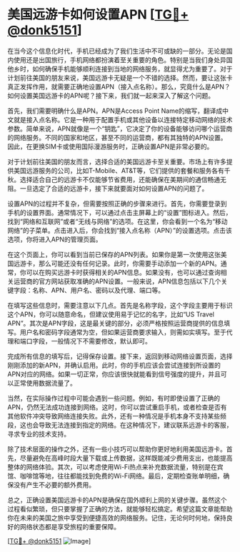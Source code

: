 # 美国远游卡如何设置APN [[TG💪+ @donk5151](https://t.me/s/donk5151)]

在当今这个信息化时代，手机已经成为了我们生活中不可或缺的一部分。无论是国内使用还是出国旅行，手机网络都扮演着至关重要的角色。特别是当我们身处异国他乡时，如何确保手机能够顺利连接到当地的网络服务，就显得尤为重要了。对于计划前往美国的朋友来说，美国远游卡无疑是一个不错的选择。然而，要让这张卡真正发挥作用，就需要正确地设置APN（接入点名称）。那么，究竟什么是APN？如何设置美国远游卡的APN呢？接下来，我们就一起来深入了解这个问题。

首先，我们需要明确什么是APN。APN是Access Point Name的缩写，翻译成中文就是接入点名称。它是一种用于配置手机或其他设备以连接特定移动网络的技术参数。简单来说，APN就像是一个“钥匙”，它决定了你的设备能够访问哪个运营商的网络服务。不同的国家和地区，甚至不同的运营商，都有其独特的APN设置。因此，在更换SIM卡或使用国际漫游服务时，正确设置APN是非常必要的。

对于计划前往美国的朋友而言，选择合适的美国远游卡至关重要。市场上有许多提供美国远游服务的公司，比如T-Mobile、AT&T等，它们提供的套餐和服务各有千秋。选择适合自己的远游卡不仅能够节省费用，还能确保在美期间的通信畅通无阻。一旦选定了合适的远游卡，接下来就要面对如何设置APN的问题了。

设置APN的过程并不复杂，但需要按照正确的步骤来进行。首先，你需要登录到手机的设置界面。通常情况下，可以通过点击主屏幕上的“设置”图标进入。然后，找到“网络和互联网”或者“无线与网络”的选项。在这里，你会看到一个名为“移动网络”的子菜单。点击进入后，你会找到“接入点名称（APN）”的设置选项。点击该选项，你将进入APN的管理页面。

在这个页面上，你可以看到当前已保存的APN列表。如果你是第一次使用这张美国远游卡，那么可能还没有任何记录。此时，你需要手动添加一个新的APN。通常，你可以在购买远游卡时获得相关的APN信息。如果没有，也可以通过查询相关运营商的官方网站获取准确的APN设置。一般来说，APN信息包括以下几个关键字段：名称、APN、用户名、密码以及代理、端口等。

在填写这些信息时，需要注意以下几点。首先是名称字段，这个字段主要用于标识这个APN，你可以随意命名，但建议使用易于记忆的名字，比如“US Travel APN”。其次是APN字段，这是最关键的部分，必须严格按照运营商提供的信息填写。用户名和密码字段通常为空，但如果运营商要求输入，则需如实填写。至于代理和端口字段，一般情况下不需要修改，默认即可。

完成所有信息的填写后，记得保存设置。接下来，返回到移动网络设置页面，选择刚刚添加的新APN，并确认启用。此时，你的手机应该会尝试连接到所设置的APN对应的网络。如果一切正常，你应该很快就能看到信号强度的提升，并且可以正常使用数据流量了。

当然，在实际操作过程中可能会遇到一些问题。例如，有时即使设置了正确的APN，仍然无法成功连接到网络。这时，你可以尝试重启手机，或者检查是否有其他软件冲突导致网络连接失败。此外，还有一种情况是手机本身不支持某些频段，这也会导致无法连接到指定的网络。在这种情况下，建议联系远游卡的客服，寻求专业的技术支持。

除了技术层面的操作之外，还有一些小技巧可以帮助你更好地利用美国远游卡。首先，尽量避免在高峰时段大量下载或上传数据，这样既能减少费用支出，也能提高整体的网络体验。其次，可以考虑使用Wi-Fi热点来补充数据流量，特别是在宾馆、咖啡馆等地，往往都能找到免费的Wi-Fi网络。最后，定期检查账单明细，确保没有产生不必要的额外费用。

总之，正确设置美国远游卡的APN是确保在国外顺利上网的关键步骤。虽然这个过程看似繁琐，但只要掌握了正确的方法，就能够轻松搞定。希望这篇文章能帮助你在未来的美国之旅中享受到便捷高效的网络服务。记住，无论何时何地，保持良好的网络状态都是享受旅程的重要保障。

[[TG💪+ @donk5151](https://t.me/s/donk5151) ![Image](https://i.postimg.cc/rwNCRYN7/Snipaste-2025-04-30-17-27-05.png)]